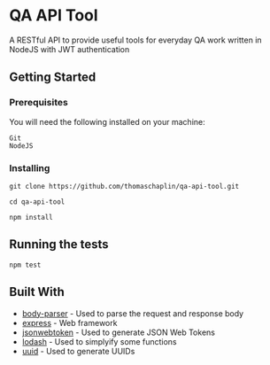 # QA API Tool

A RESTful API to provide useful tools for everyday QA work written in NodeJS with JWT authentication

## Getting Started

### Prerequisites

You will need the following installed on your machine:

```
Git
NodeJS
```

### Installing

```
git clone https://github.com/thomaschaplin/qa-api-tool.git
```
```
cd qa-api-tool
```
```
npm install
```

## Running the tests

```
npm test
```

## Built With

* [body-parser](https://github.com/expressjs/body-parser/) - Used to parse the request and response body
* [express](https://github.com/expressjs/express/) - Web framework
* [jsonwebtoken](https://github.com/auth0/node-jsonwebtoken/) - Used to generate JSON Web Tokens
* [lodash](https://github.com/lodash/lodash/) - Used to simplyify some functions
* [uuid](https://github.com/kelektiv/node-uuid/) - Used to generate UUIDs
